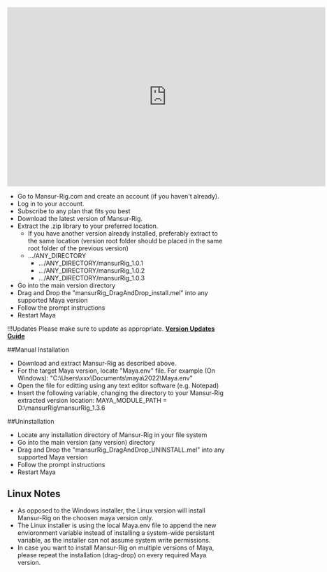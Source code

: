<iframe width="728" height="409.5" src="https://www.youtube.com/embed/j6MYR0OO3LY" frameborder="0" allow="accelerometer; autoplay; clipboard-write; encrypted-media; gyroscope; picture-in-picture" allowfullscreen></iframe>

* Go to Mansur-Rig.com and create an account (if you haven't already).
* Log in to your account.
* Subscribe to any plan that fits you best
* Download the latest version of Mansur-Rig.
* Extract the .zip library to your preferred location.
   * If you have another version already installed, preferably extract to the same location (version root folder should be placed in the same root folder of the previous version) 
   * .../ANY_DIRECTORY
      * .../ANY_DIRECTORY/mansurRig_1.0.1
      * .../ANY_DIRECTORY/mansurRig_1.0.2
      * .../ANY_DIRECTORY/mansurRig_1.0.3
* Go into the main version directory
* Drag and Drop the "mansurRig_DragAndDrop_install.mel" into any supported Maya version
* Follow the prompt instructions
* Restart Maya

!!!Updates
	Please make sure to update as appropriate. <a href="../Version-Updates/" class="md-nav__link"><b> Version Updates Guide </b></a>

##Manual Installation
* Download and extract Mansur-Rig as described above. 
* For the target Maya version, locate "Maya.env" file. For example (On Windows): "C:\Users\xxx\Documents\maya\2022\Maya.env"
* Open the file for editting using any text editor software (e.g. Notepad)
* Insert the following variable, changing the directory to your Mansur-Rig extracted version location:
MAYA_MODULE_PATH = D:\mansurRig\mansurRig_1.3.6

##Uninstallation
* Locate any installation directory of Mansur-Rig in your file system
* Go into the main version (any version) directory
* Drag and Drop the "mansurRig_DragAndDrop_UNINSTALL.mel" into any supported Maya version
* Follow the prompt instructions
* Restart Maya


## Linux Notes
* As opposed to the Windows installer, the Linux version will install Mansur-Rig on the choosen maya version only. 
* The Linux installer is using the local Maya.env file to append the new envioronment variable instead of installing a system-wide persistant variable, as the installer can not assume system write permissions.
* In case you want to install Mansur-Rig on multiple versions of Maya, please repeat the installation (drag-drop) on every required Maya version.